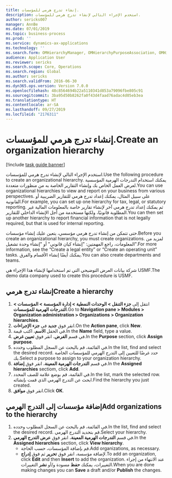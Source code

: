 ```yaml
---
title: إنشاء تدرج هرمي للمؤسسات.
description: استخدم الإجراء التالي لإنشاء تدرج هرمي للمؤسسات.
author: sericks007
manager: AnnBe
ms.date: 07/01/2019
ms.topic: business-process
ms.prod: ''
ms.service: dynamics-ax-applications
ms.technology: ''
ms.search.form: OMHierarchyManager, OMHierarchyPurposeAssociation, OMHierarchySelection, HierarchyDesigner
audience: Application User
ms.reviewer: sericks
ms.search.scope: Core, Operations
ms.search.region: Global
ms.author: sericks
ms.search.validFrom: 2016-06-30
ms.dyn365.ops.version: Version 7.0.0
ms.openlocfilehash: 48c8564694b22a5110341d853a79096fbe805c91
ms.sourcegitcommit: 3ba95d50b8262fa0f43d4faad76adac4d05eb3ea
ms.translationtype: HT
ms.contentlocale: ar-SA
ms.lasthandoff: 09/27/2019
ms.locfileid: "2176311"
---
```

# <a name="create-an-organization-hierarchy"></a><span data-ttu-id="47eab-103">إنشاء تدرج هرمي للمؤسسات.</span><span class="sxs-lookup"><span data-stu-id="47eab-103">Create an organization hierarchy</span></span>

[!include [task guide banner](../../includes/task-guide-banner.md)]

<span data-ttu-id="47eab-104">استخدم الإجراء التالي لإنشاء تدرج هرمي للمؤسسات.</span><span class="sxs-lookup"><span data-stu-id="47eab-104">Use the following procedure to create an organizational hierarchy.</span></span> <span data-ttu-id="47eab-105">يمكنك استخدام التدرجات الهرمية المؤسسية لعرض العمل الخاص بك وإنشاء التقارير الخاصة به من منظورات متعددة.</span><span class="sxs-lookup"><span data-stu-id="47eab-105">You can use organizational hierarchies to view and report on your business from various perspectives.</span></span> <span data-ttu-id="47eab-106">على سبيل المثال، يمكنك إعداد تدرج هرمي للتقارير الضريبية أو القانونية.</span><span class="sxs-lookup"><span data-stu-id="47eab-106">For example, you can set up one hierarchy for tax, legal, or statutory reporting.</span></span> <span data-ttu-id="47eab-107">ثم يمكنك إعداد تدرج هرمي آخر لإنشاء تقارير خاصة بالمعلومات المالية غير المطلوبة قانونيًا، ولكنها مستخدمة من أجل الإنشاء الداخلي للتقارير.</span><span class="sxs-lookup"><span data-stu-id="47eab-107">You can then set up another hierarchy to report financial information that is not legally required, but that is used for internal reporting.</span></span> 

<span data-ttu-id="47eab-108">حتى تتمكن من إنشاء تدرج هرمي مؤسسي، يتعين عليك إنشاء مؤسسات.</span><span class="sxs-lookup"><span data-stu-id="47eab-108">Before you create an organizational hierarchy, you must create organizations.</span></span> <span data-ttu-id="47eab-109">لمزيد من المعلومات، راجع المهمتين: "إنشاء كيان قانوني" أو "إنشاء وحدة تشغيل".</span><span class="sxs-lookup"><span data-stu-id="47eab-109">For more information, see the “Create a legal entity” or “Create an operating unit” tasks.</span></span> <span data-ttu-id="47eab-110">يمكنك أيضًا إنشاء الأقسام والفرق.</span><span class="sxs-lookup"><span data-stu-id="47eab-110">You can also create departments and teams.</span></span> 

<span data-ttu-id="47eab-111">شركة بيانات العرض التوضيحي التي تم استخدامها لإنشاء هذا الإجراء هي USMF.</span><span class="sxs-lookup"><span data-stu-id="47eab-111">The demo data company used to create this procedure is USMF.</span></span>

## <a name="create-a-hierarchy"></a><span data-ttu-id="47eab-112">إنشاء تدرج هرمي</span><span class="sxs-lookup"><span data-stu-id="47eab-112">Create a hierarchy</span></span>
1. <span data-ttu-id="47eab-113">انتقل إلى **جزء التنقل > الوحدات النمطية > إدارة المؤسسة > المؤسسات > التدرجات الهرمية للمؤسسات**.</span><span class="sxs-lookup"><span data-stu-id="47eab-113">Go to **Navigation pane > Modules > Organization administration > Organizations > Organization hierarchies**.</span></span>
2. <span data-ttu-id="47eab-114">انقر فوق **جديد** في **جزء الإجراءات**.</span><span class="sxs-lookup"><span data-stu-id="47eab-114">On the **Action pane**, click **New**.</span></span>
3. <span data-ttu-id="47eab-115">في الحقل **الاسم**، اكتب قيمة.</span><span class="sxs-lookup"><span data-stu-id="47eab-115">In the **Name** field, type a value.</span></span>
4. <span data-ttu-id="47eab-116">في قسم **الغرض**، انقر فوق **تعيين غرض‬**.</span><span class="sxs-lookup"><span data-stu-id="47eab-116">In the **Purpose** section, click **Assign purpose**.</span></span>
5. <span data-ttu-id="47eab-117">في القائمة، قم بالبحث عن السجل المطلوب وحدده.</span><span class="sxs-lookup"><span data-stu-id="47eab-117">In the list, find and select the desired record.</span></span> <span data-ttu-id="47eab-118">حدد غرضًا للتعيين إلى التدرج الهرمي للمؤسسات الخاصة بك.</span><span class="sxs-lookup"><span data-stu-id="47eab-118">Select a purpose to assign to your organization hierarchy.</span></span>  
6. <span data-ttu-id="47eab-119">في قسم **التدرجات الهرمية المعينة‬**، انقر فوق **إضافة**.</span><span class="sxs-lookup"><span data-stu-id="47eab-119">In the **Assigned hierarchies** sectiom, click **Add**.</span></span>
7. <span data-ttu-id="47eab-120">في القائمة، قم بوضع علامة للصف المحدد.</span><span class="sxs-lookup"><span data-stu-id="47eab-120">In the list, mark the selected row.</span></span> <span data-ttu-id="47eab-121">ابحث عن التدرج الهرمي الذي قمت بإنشائه.</span><span class="sxs-lookup"><span data-stu-id="47eab-121">Find the hierarchy you just created.</span></span>  
8. <span data-ttu-id="47eab-122">انقر فوق **موافق**.</span><span class="sxs-lookup"><span data-stu-id="47eab-122">Click **OK**.</span></span>

## <a name="add-organizations-to-the-hierarchy"></a><span data-ttu-id="47eab-123">إضافة مؤسسات إلى التدرج الهرمي</span><span class="sxs-lookup"><span data-stu-id="47eab-123">Add organizations to the hierarchy</span></span>
1. <span data-ttu-id="47eab-124">في القائمة، قم بالبحث عن السجل المطلوب وحدده.</span><span class="sxs-lookup"><span data-stu-id="47eab-124">In the list, find and select the desired record.</span></span> <span data-ttu-id="47eab-125">قم بتحديد التدرج الهرمي.</span><span class="sxs-lookup"><span data-stu-id="47eab-125">Select your hierarchy.</span></span>  
2. <span data-ttu-id="47eab-126">في قسم **التدرجات الهرمية المعينة**، انقر فوق **عرض التدرج الهرمي**.</span><span class="sxs-lookup"><span data-stu-id="47eab-126">In the **Assigned hierarchies** section, click **View hierarchy**.</span></span>
    - <span data-ttu-id="47eab-127">قم بإضافة المؤسسات، حسب الحاجة.</span><span class="sxs-lookup"><span data-stu-id="47eab-127">Add organizations, as necessary.</span></span>  
    - <span data-ttu-id="47eab-128">لإضافة مؤسسة، انقر فوق **تحرير** ثم فوق **إدراج**.</span><span class="sxs-lookup"><span data-stu-id="47eab-128">To add an organization, click **Edit** and then **Insert** to add the organization.</span></span> <span data-ttu-id="47eab-129">عند الانتهاء من إجراء التغييرات، يمكنك **حفظ** مسودة و/أو **نشر** التغييرات.</span><span class="sxs-lookup"><span data-stu-id="47eab-129">When you are done making changes you can **Save** a draft and/or **Publish** the changes.</span></span>  

